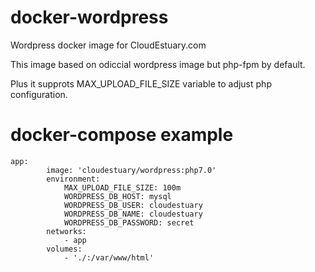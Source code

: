 # docker-wordpress
Wordpress docker image for CloudEstuary.com

This image based on odiccial wordpress image but php-fpm by default.

Plus it supprots MAX_UPLOAD_FILE_SIZE variable to adjust php configuration. 

# docker-compose example

~~~
app:
        image: 'cloudestuary/wordpress:php7.0'
        environment:
            MAX_UPLOAD_FILE_SIZE: 100m
            WORDPRESS_DB_HOST: mysql
            WORDPRESS_DB_USER: cloudestuary
            WORDPRESS_DB_NAME: cloudestuary
            WORDPRESS_DB_PASSWORD: secret
        networks:
            - app
        volumes:
            - './:/var/www/html'
~~~
